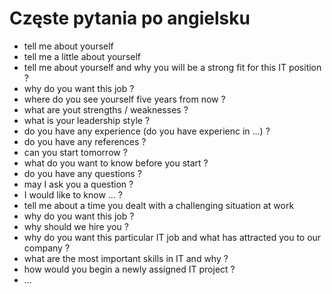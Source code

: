 # Częste pytania po angielsku

- tell me about yourself
- tell me a little about yourself
- tell me about yourself and why you will be a strong fit for this IT position ?
- why do you want this job ?
- where do you see yourself five years from now ?
- what are yout strengths / weaknesses ?
- what is your leadership style ?
- do you have any experience (do you have experienc in ...) ?
- do you have any references ?
- can you start tomorrow ?
- what do you want to know before you start ?
- do you have any questions ?
- may I ask you a question ?
- I would like to know ... ?
- tell me about a time you dealt with a challenging situation at work
- why do you want this job ?
- why should we hire you ?
- why do you want this particular IT job and what has attracted you to our company ?
- what are the most important skills in IT and why ?
- how would you begin a newly assigned IT project ?
- ...
